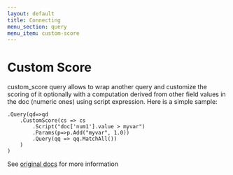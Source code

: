 ```yaml
---
layout: default
title: Connecting
menu_section: query
menu_item: custom-score
---
```



# Custom Score
custom_score query allows to wrap another query and customize the scoring of it optionally with a computation derived from other field values in the doc (numeric ones) using script expression. Here is a simple sample:

	.Query(qd=>qd
		.CustomScore(cs => cs
			.Script("doc['num1'].value > myvar")
			.Params(p=>p.Add("myvar", 1.0))
			.Query(qq => qq.MatchAll())
		)
	)

See [original docs](http://www.elasticsearch.org/guide/reference/query-dsl/custom-score-query.html) for more information

